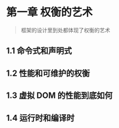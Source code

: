 # 第一章 权衡的艺术

> 框架的设计里到处都体现了权衡的艺术

## 1.1 命令式和声明式

## 1.2 性能和可维护的权衡

## 1.3 虚拟 DOM 的性能到底如何

## 1.4 运行时和编译时
